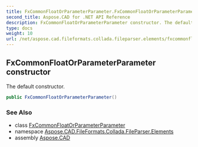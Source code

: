 ```yaml
---
title: FxCommonFloatOrParameterParameter.FxCommonFloatOrParameterParameter
second_title: Aspose.CAD for .NET API Reference
description: FxCommonFloatOrParameterParameter constructor. The default constructor
type: docs
weight: 10
url: /net/aspose.cad.fileformats.collada.fileparser.elements/fxcommonfloatorparameterparameter/fxcommonfloatorparameterparameter/
---
```

## FxCommonFloatOrParameterParameter constructor

The default constructor.

```csharp
public FxCommonFloatOrParameterParameter()
```

### See Also

* class [FxCommonFloatOrParameterParameter](../)
* namespace [Aspose.CAD.FileFormats.Collada.FileParser.Elements](../../fxcommonfloatorparameterparameter/)
* assembly [Aspose.CAD](../../../)


